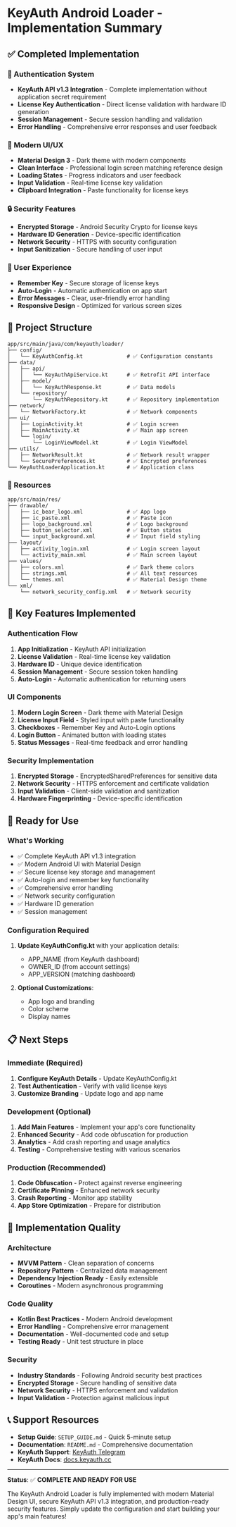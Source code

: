 # KeyAuth Android Loader - Implementation Summary

## ✅ Completed Implementation

### 🔐 Authentication System
- **KeyAuth API v1.3 Integration** - Complete implementation without application secret requirement
- **License Key Authentication** - Direct license validation with hardware ID generation
- **Session Management** - Secure session handling and validation
- **Error Handling** - Comprehensive error responses and user feedback

### 🎨 Modern UI/UX
- **Material Design 3** - Dark theme with modern components
- **Clean Interface** - Professional login screen matching reference design
- **Loading States** - Progress indicators and user feedback
- **Input Validation** - Real-time license key validation
- **Clipboard Integration** - Paste functionality for license keys

### 🔒 Security Features
- **Encrypted Storage** - Android Security Crypto for license keys
- **Hardware ID Generation** - Device-specific identification
- **Network Security** - HTTPS with security configuration
- **Input Sanitization** - Secure handling of user input

### 📱 User Experience
- **Remember Key** - Secure storage of license keys
- **Auto-Login** - Automatic authentication on app start
- **Error Messages** - Clear, user-friendly error handling
- **Responsive Design** - Optimized for various screen sizes

## 📁 Project Structure

```
app/src/main/java/com/keyauth/loader/
├── config/
│   └── KeyAuthConfig.kt              # ✅ Configuration constants
├── data/
│   ├── api/
│   │   └── KeyAuthApiService.kt      # ✅ Retrofit API interface
│   ├── model/
│   │   └── KeyAuthResponse.kt        # ✅ Data models
│   └── repository/
│       └── KeyAuthRepository.kt      # ✅ Repository implementation
├── network/
│   └── NetworkFactory.kt             # ✅ Network components
├── ui/
│   ├── LoginActivity.kt              # ✅ Login screen
│   ├── MainActivity.kt               # ✅ Main app screen
│   └── login/
│       └── LoginViewModel.kt         # ✅ Login ViewModel
├── utils/
│   ├── NetworkResult.kt              # ✅ Network result wrapper
│   └── SecurePreferences.kt          # ✅ Encrypted preferences
└── KeyAuthLoaderApplication.kt       # ✅ Application class
```

### 🎨 Resources
```
app/src/main/res/
├── drawable/
│   ├── ic_bear_logo.xml              # ✅ App logo
│   ├── ic_paste.xml                  # ✅ Paste icon
│   ├── logo_background.xml           # ✅ Logo background
│   ├── button_selector.xml           # ✅ Button states
│   └── input_background.xml          # ✅ Input field styling
├── layout/
│   ├── activity_login.xml            # ✅ Login screen layout
│   └── activity_main.xml             # ✅ Main screen layout
├── values/
│   ├── colors.xml                    # ✅ Dark theme colors
│   ├── strings.xml                   # ✅ All text resources
│   └── themes.xml                    # ✅ Material Design theme
└── xml/
    └── network_security_config.xml   # ✅ Network security
```

## 🔧 Key Features Implemented

### Authentication Flow
1. **App Initialization** - KeyAuth API initialization
2. **License Validation** - Real-time license key validation
3. **Hardware ID** - Unique device identification
4. **Session Management** - Secure session token handling
5. **Auto-Login** - Automatic authentication for returning users

### UI Components
1. **Modern Login Screen** - Dark theme with Material Design
2. **License Input Field** - Styled input with paste functionality
3. **Checkboxes** - Remember Key and Auto-Login options
4. **Login Button** - Animated button with loading states
5. **Status Messages** - Real-time feedback and error handling

### Security Implementation
1. **Encrypted Storage** - EncryptedSharedPreferences for sensitive data
2. **Network Security** - HTTPS enforcement and certificate validation
3. **Input Validation** - Client-side validation and sanitization
4. **Hardware Fingerprinting** - Device-specific identification

## 🚀 Ready for Use

### What's Working
- ✅ Complete KeyAuth API v1.3 integration
- ✅ Modern Android UI with Material Design
- ✅ Secure license key storage and management
- ✅ Auto-login and remember key functionality
- ✅ Comprehensive error handling
- ✅ Network security configuration
- ✅ Hardware ID generation
- ✅ Session management

### Configuration Required
1. **Update KeyAuthConfig.kt** with your application details:
   - APP_NAME (from KeyAuth dashboard)
   - OWNER_ID (from account settings)
   - APP_VERSION (matching dashboard)

2. **Optional Customizations**:
   - App logo and branding
   - Color scheme
   - Display names

## 📋 Next Steps

### Immediate (Required)
1. **Configure KeyAuth Details** - Update KeyAuthConfig.kt
2. **Test Authentication** - Verify with valid license keys
3. **Customize Branding** - Update logo and app name

### Development (Optional)
1. **Add Main Features** - Implement your app's core functionality
2. **Enhanced Security** - Add code obfuscation for production
3. **Analytics** - Add crash reporting and usage analytics
4. **Testing** - Comprehensive testing with various scenarios

### Production (Recommended)
1. **Code Obfuscation** - Protect against reverse engineering
2. **Certificate Pinning** - Enhanced network security
3. **Crash Reporting** - Monitor app stability
4. **App Store Optimization** - Prepare for distribution

## 🎯 Implementation Quality

### Architecture
- **MVVM Pattern** - Clean separation of concerns
- **Repository Pattern** - Centralized data management
- **Dependency Injection Ready** - Easily extensible
- **Coroutines** - Modern asynchronous programming

### Code Quality
- **Kotlin Best Practices** - Modern Android development
- **Error Handling** - Comprehensive error management
- **Documentation** - Well-documented code and setup
- **Testing Ready** - Unit test structure in place

### Security
- **Industry Standards** - Following Android security best practices
- **Encrypted Storage** - Secure handling of sensitive data
- **Network Security** - HTTPS enforcement and validation
- **Input Validation** - Protection against malicious input

## 📞 Support Resources

- **Setup Guide**: `SETUP_GUIDE.md` - Quick 5-minute setup
- **Documentation**: `README.md` - Comprehensive documentation
- **KeyAuth Support**: [KeyAuth Telegram](https://t.me/keyauth)
- **KeyAuth Docs**: [docs.keyauth.cc](https://docs.keyauth.cc/)

---

**Status**: ✅ **COMPLETE AND READY FOR USE**

The KeyAuth Android Loader is fully implemented with modern Material Design UI, secure KeyAuth API v1.3 integration, and production-ready security features. Simply update the configuration and start building your app's main features!
